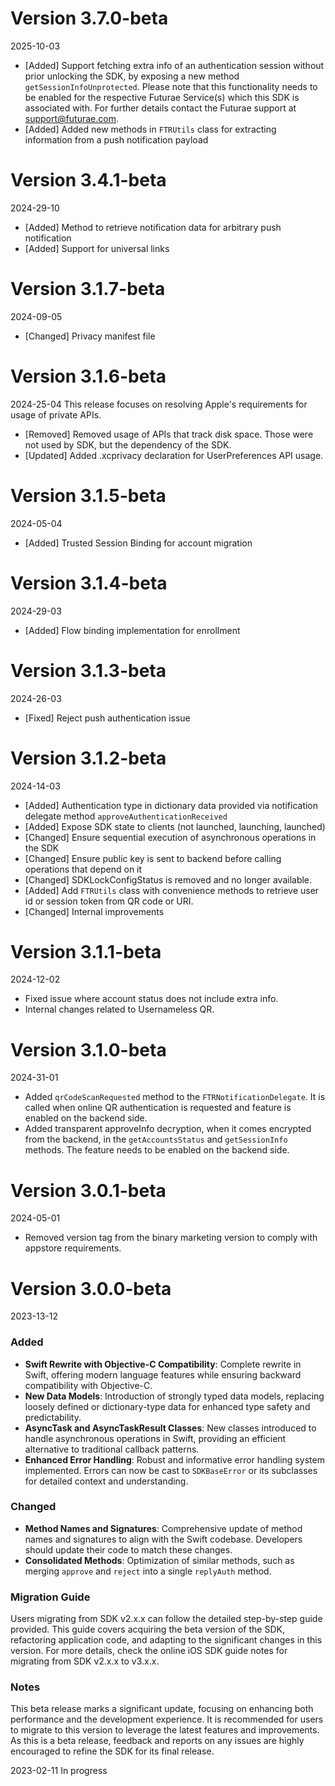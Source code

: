 # Version 3.7.0-beta
2025-10-03
- [Added] Support fetching extra info of an authentication session without prior unlocking the SDK, by exposing a new method `getSessionInfoUnprotected`. Please note that this functionality needs to be enabled for the respective Futurae Service(s) which this SDK is associated with. For further details contact the Futurae support at support@futurae.com.
- [Added] Added new methods in `FTRUtils` class for extracting information from a push notification payload

# Version 3.4.1-beta
2024-29-10
+ [Added] Method to retrieve notification data for arbitrary push notification
+ [Added] Support for universal links

# Version 3.1.7-beta
2024-09-05
+ [Changed] Privacy manifest file

# Version 3.1.6-beta
2024-25-04
This release focuses on resolving Apple's requirements for usage of private APIs.
- [Removed] Removed usage of APIs that track disk space. Those were not used by SDK, but the dependency of the SDK.
- [Updated] Added .xcprivacy declaration for UserPreferences API usage.

# Version 3.1.5-beta
2024-05-04
+ [Added] Trusted Session Binding for account migration

# Version 3.1.4-beta
2024-29-03
+ [Added] Flow binding implementation for enrollment

# Version 3.1.3-beta
2024-26-03
+ [Fixed] Reject push authentication issue

# Version 3.1.2-beta
2024-14-03
- [Added] Authentication type in dictionary data provided via notification delegate method `approveAuthenticationReceived`
- [Added] Expose SDK state to clients (not launched, launching, launched)
- [Changed] Ensure sequential execution of asynchronous operations in the SDK
- [Changed] Ensure public key is sent to backend before calling operations that depend on it
- [Changed] SDKLockConfigStatus is removed and no longer available.
- [Added] Add `FTRUtils` class with convenience methods to retrieve user id or session token from QR code or URI.
- [Changed] Internal improvements

# Version 3.1.1-beta
2024-12-02
- Fixed issue where account status does not include extra info.
- Internal changes related to Usernameless QR.

# Version 3.1.0-beta
2024-31-01
- Added `qrCodeScanRequested` method to the `FTRNotificationDelegate`. It is called when online QR authentication is requested and feature is enabled on the backend side.
- Added transparent approveInfo decryption, when it comes encrypted from the backend, in the `getAccountsStatus` and `getSessionInfo` methods. The feature needs to be enabled on the backend side.

# Version 3.0.1-beta
2024-05-01
- Removed version tag from the binary marketing version to comply with appstore requirements.

# Version 3.0.0-beta
2023-13-12
### Added
- **Swift Rewrite with Objective-C Compatibility**: Complete rewrite in Swift, offering modern language features while ensuring backward compatibility with Objective-C.
- **New Data Models**: Introduction of strongly typed data models, replacing loosely defined or dictionary-type data for enhanced type safety and predictability.
- **AsyncTask and AsyncTaskResult Classes**: New classes introduced to handle asynchronous operations in Swift, providing an efficient alternative to traditional callback patterns.
- **Enhanced Error Handling**: Robust and informative error handling system implemented. Errors can now be cast to `SDKBaseError` or its subclasses for detailed context and understanding.

### Changed
- **Method Names and Signatures**: Comprehensive update of method names and signatures to align with the Swift codebase. Developers should update their code to match these changes.
- **Consolidated Methods**: Optimization of similar methods, such as merging `approve` and `reject` into a single `replyAuth` method.

### Migration Guide
Users migrating from SDK v2.x.x can follow the detailed step-by-step guide provided. This guide covers acquiring the beta version of the SDK, refactoring application code, and adapting to the significant changes in this version. For more details, check the online iOS SDK guide notes for migrating from SDK v2.x.x to v3.x.x.

### Notes
This beta release marks a significant update, focusing on enhancing both performance and the development experience. It is recommended for users to migrate to this version to leverage the latest features and improvements. As this is a beta release, feedback and reports on any issues are highly encouraged to refine the SDK for its final release.

2023-02-11
In progress